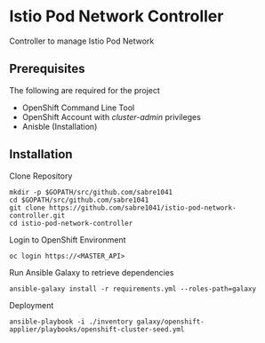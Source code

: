 Istio Pod Network Controller
========================

Controller to manage Istio Pod Network

## Prerequisites

The following are required for the project

* OpenShift Command Line Tool
* OpenShift Account with _cluster-admin_ privileges
* Anisble (Installation)

## Installation

Clone Repository

```
mkdir -p $GOPATH/src/github.com/sabre1041
cd $GOPATH/src/github.com/sabre1041
git clone https://github.com/sabre1041/istio-pod-network-controller.git
cd istio-pod-network-controller
```

Login to OpenShift Environment

```
oc login https://<MASTER_API>
```

Run Ansible Galaxy to retrieve dependencies

```
ansible-galaxy install -r requirements.yml --roles-path=galaxy
```

Deployment

```
ansible-playbook -i ./inventory galaxy/openshift-applier/playbooks/openshift-cluster-seed.yml
```

